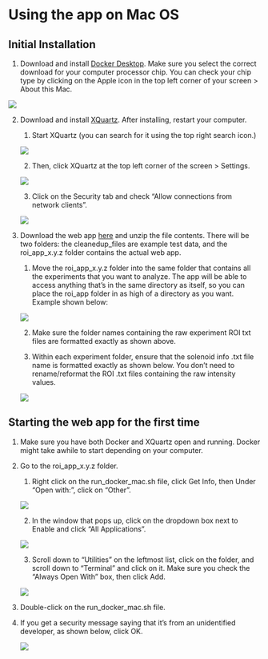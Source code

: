 # Using the app on Mac OS

## Initial Installation
1. Download and install [Docker Desktop](https://www.docker.com/products/docker-desktop/). Make sure you select the correct download for your computer processor chip. You can check your chip type by clicking on the Apple icon in the top left corner of your screen > About this Mac.

![](https://github.com/janeswh/ca_imaging_analysis/blob/main/docs/media/mac/mac1.png)

2. Download and install [XQuartz](https://www.xquartz.org/). After installing, restart your computer.

    1. Start XQuartz (you can search for it using the top right search icon.)

    ![](https://github.com/janeswh/ca_imaging_analysis/blob/main/docs/media/mac/mac2.png)

    2. Then, click XQuartz at the top left corner of the screen > Settings.

    ![](https://github.com/janeswh/ca_imaging_analysis/blob/main/docs/media/mac/mac3.png)

    3. Click on the Security tab and check “Allow connections from network clients”.

    ![](https://github.com/janeswh/ca_imaging_analysis/blob/main/docs/media/mac/mac4.png)

3. Download the web app [here](https://pitt-my.sharepoint.com/personal/cheetham_pitt_edu/_layouts/15/onedrive.aspx?id=%2Fpersonal%2Fcheetham%5Fpitt%5Fedu%2FDocuments%2FCheetham%20lab%2Froi%5Fanalysis%5Fapp%5Ftest%2Ezip&parent=%2Fpersonal%2Fcheetham%5Fpitt%5Fedu%2FDocuments%2FCheetham%20lab) and unzip the file contents. There will be two folders: the cleanedup_files are example test data, and the roi_app_x.y.z folder contains the actual web app. 

    1. Move the roi_app_x.y.z folder into the same folder that contains all the experiments that you want to analyze. The app will be able to access anything that’s in the same directory as itself, so you can place the roi_app folder in as high of a directory as you want. Example shown below:

    ![](https://github.com/janeswh/ca_imaging_analysis/blob/main/docs/media/mac/mac5.png)

    2. Make sure the folder names containing the raw experiment ROI txt files are formatted exactly as shown above.

    3. Within each experiment folder, ensure that the solenoid info .txt file name is formatted exactly as shown below. You don’t need to rename/reformat the ROI .txt files containing the raw intensity values.

    ![](https://github.com/janeswh/ca_imaging_analysis/blob/main/docs/media/mac/mac6.png)

## Starting the web app for the first time

1. Make sure you have both Docker and XQuartz open and running. Docker might take awhile to start depending on your computer.

2. Go to the roi_app_x.y.z folder.
    1. Right click on the run_docker_mac.sh file, click Get Info, then Under “Open with:”, click on “Other”.

    ![](https://github.com/janeswh/ca_imaging_analysis/blob/main/docs/media/mac/mac7.png)

    2. In the window that pops up, click on the dropdown box next to Enable and click “All Applications”.

    ![](https://github.com/janeswh/ca_imaging_analysis/blob/main/docs/media/mac/mac8.png)

    3. Scroll down to “Utilities” on the leftmost list, click on the folder, and scroll down to “Terminal” and click on it. Make sure you check the “Always Open With” box, then click Add.

    ![](https://github.com/janeswh/ca_imaging_analysis/blob/main/docs/media/mac/mac9.png)

3. Double-click on the run_docker_mac.sh file.

4. If you get a security message saying that it’s from an unidentified developer, as shown below, click OK.

    ![](https://github.com/janeswh/ca_imaging_analysis/blob/main/docs/media/mac/mac10.png)










